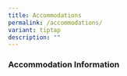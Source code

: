 ```yaml
---
title: Accommodations
permalink: /accommodations/
variant: tiptap
description: ""
---
```

<h3><strong>Accommodation Information</strong></h3>
<p></p>
<p></p>